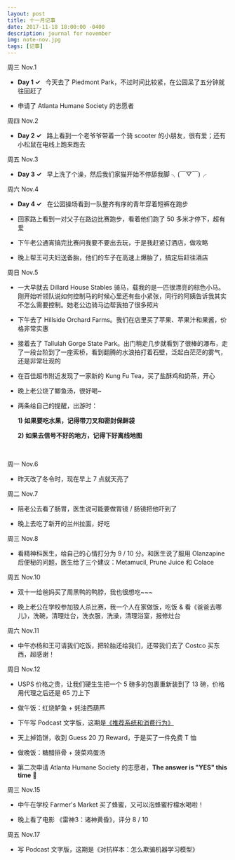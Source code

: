```yaml
---
layout: post
title: 十一月记事
date: 2017-11-18 18:00:00 -0400
description: journal for november
img: note-nov.jpg
tags: [记事]
---
```




周三 Nov.1

- <span class="emphasis">**Day 1 ✓**</span> &nbsp; 今天去了 Piedmont Park，不过时间比较紧，在公园呆了五分钟就往回赶了


- 申请了 Atlanta Humane Society 的志愿者


周四 Nov.2

- <span class="emphasis">**Day 2 ✓** </span>  &nbsp; 路上看到一个老爷爷带着一个骑 scooter 的小朋友，很有爱；还有小松鼠在电线上跑来跑去

周五 Nov.3

- <span class="emphasis">**Day 3 ✓** </span>  &nbsp; 早上洗了个澡，然后我们家猫开始不停舔我脚 ╮(￣▽￣)╭

周六 Nov.4

- <span class="emphasis">**Day 4 ✓** </span>  &nbsp; 在公园操场看到一队整齐有序的青年穿着短裤在跑步

- 回家路上看到一对父子在路边比赛跑步，看着他们跑了 50 多米才停下，超有爱

- 下午老公通宵搞完比赛问我要不要出去玩，于是我赶紧订酒店，做攻略

- 晚上帮王可夫妇送备胎，他们的车子在高速上爆胎了，搞定后赶往酒店


周日 Nov.5

- 一大早就去 Dillard House Stables 骑马，载我的是一匹很漂亮的棕色小马。刚开始听领队说如何控制马的时候心里还有些小紧张，同行的阿姨告诉我其实不怎么需要控制。她老公边骑马边帮我拍了很多照片

- 下午去了 Hillside Orchard Farms。我们在店里买了苹果、苹果汁和果酱，价格非常实惠

- 接着去了 Tallulah Gorge State Park。出门稍走几步就看到了很棒的瀑布，走了一段台阶到了一座索桥，看到翻腾的水浪拍打着石壁，泛起白茫茫的雾气，还是非常壮观的

- 在百佳超市附近发现了一家新的 Kung Fu Tea，买了盐酥鸡和奶茶，开心

- 晚上老公烧了鲫鱼汤，很好喝~

- 两条给自己的提醒，出游时：

  **1) 如果要吃水果，记得带刀叉和密封保鲜袋**

  **2) 如果去信号不好的地方，记得下好离线地图**

<br>


周一 Nov.6

- 昨天改了冬令时，现在早上 7 点就天亮了

周二 Nov.7

- 陪老公去看了肠胃，医生说可能要做胃镜 / 肠镜把他吓到了

- 晚上去吃了新开的兰州拉面，好吃

周三 Nov.8

- 看精神科医生，给自己的心情打分为 9 / 10 分。和医生说了服用 Olanzapine 后便秘的问题，医生给了三个建议：Metamucil, Prune Juice 和 Colace 

周五 Nov.10

- 双十一给爸妈买了周黑鸭的鸭脖，我也很想吃~~~

- 晚上老公在学校参加狼人杀比赛，我一个人在家做饭，吃饭 & 看《爸爸去哪儿》，洗碗，清理灶台，洗衣服，洗澡，清理浴室，报修灶台

周六 Nov.11

- 中午亦杨和王可请我们吃饭，把轮胎还给我们，还带我们去了 Costco 买东西，超感谢！

周日 Nov.12

- USPS 价格之贵，让我们硬生生把一个 5 磅多的包裹重新装到了 13 磅，价格用代理之后还是 65 刀上下

- 做午饭：红烧鲈鱼 + 蚝油西葫芦

- 下午写 Podcast 文字版，这期是<a href="http://detasai.com/recsys-text/" target="_blank">《推荐系统和消费行为》</a>

- 天上掉馅饼，收到 Guess 20 刀 Reward，于是买了一件免费 T 恤

- 做晚饭：糖醋排骨 + 菠菜鸡蛋汤

- 第二次申请 Atlanta Humane Society 的志愿者，**The answer is "YES" this time** 🎉 


周三 Nov.15

- 中午在学校 Farmer's Market 买了蜂蜜，又可以泡蜂蜜柠檬水喝啦！

- 晚上看了电影 《雷神3：诸神黄昏》，评分 8 / 10

周五 Nov.17

- 写 Podcast 文字版，这期是《对抗样本：怎么欺骗机器学习模型》